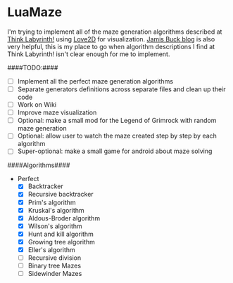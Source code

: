 LuaMaze
=======

I'm trying to implement all of the maze generation algorithms described at [Think Labyrinth!](http://www.astrolog.org/labyrnth/algrithm.htm) using [Love2D](http://love2d.org/) for visualization.
[Jamis Buck blog](http://weblog.jamisbuck.org/2011/2/7/maze-generation-algorithm-recap) is also very helpful, this is my place to go when algorithm descriptions I find at Think Labyrinth! isn't clear enough for me to implement.

####TODO:####

* [ ] Implement all the perfect maze generation algorithms
* [ ] Separate generators definitions across separate files and clean up their code
* [ ] Work on Wiki
* [ ] Improve maze visualization
* [ ] Optional: make a small mod for the Legend of Grimrock with random maze generation
* [ ] Optional: allow user to watch the maze created step by step by each algorithm
* [ ] Super-optional: make a small game for android about maze solving

####Algorithms####

* Perfect
  * [x] Backtracker
  * [x] Recursive backtracker 
  * [x] Prim's algorithm
  * [x] Kruskal's algorithm
  * [x] Aldous-Broder algorithm
  * [x] Wilson's algorithm
  * [x] Hunt and kill algorithm
  * [x] Growing tree algorithm
  * [x] Eller's algorithm
  * [ ] Recursive division
  * [ ] Binary tree Mazes
  * [ ] Sidewinder Mazes
